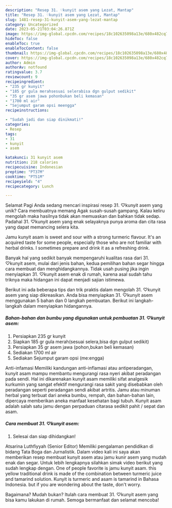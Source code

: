 ```yaml
---
description: "Resep 31. ♡kunyit asem yang Lezat, Mantap"
title: "Resep 31. ♡kunyit asem yang Lezat, Mantap"
slug: 1481-resep-31-kunyit-asem-yang-lezat-mantap
category: Uncategorized
date: 2023-05-21T03:04:26.871Z
image: https://img-global.cpcdn.com/recipes/18c102635098a13e/680x482cq70/31-kunyit-asem-foto-resep-utama.jpg
hideToc: false
enableToc: true
enableTocContent: false
thumbnail: https://img-global.cpcdn.com/recipes/18c102635098a13e/680x482cq70/31-kunyit-asem-foto-resep-utama.jpg
cover: https://img-global.cpcdn.com/recipes/18c102635098a13e/680x482cq70/31-kunyit-asem-foto-resep-utama.jpg
author: Admin
authorAv: notfound
ratingvalue: 3.7
reviewcount: 9
recipeingredient:
- "235 gr kunyit"
- "185 gr gula merahsesuai selerabisa dgn gulput sedikit"
- "35 gr asem jawa pohonbukan beli kemasan"
- "1700 ml air"
- "Sejumput garam opsi meengga"
recipeinstructions:

- "Sudah jadi dan siap dinikmati!"
categories:
- Resep
tags:
- 31
- kunyit
- asem

katakunci: 31 kunyit asem 
nutrition: 218 calories
recipecuisine: Indonesian
preptime: "PT37M"
cooktime: "PT51M"
recipeyield: "4"
recipecategory: Lunch

---
```



Selamat Pagi Anda sedang mencari inspirasi resep 31. ♡kunyit asem yang unik? Cara membuatnya memang Agak susah-susah gampang. Kalau keliru mengolah maka hasilnya tidak akan memuaskan dan bahkan tidak sedap. Padahal 31. ♡kunyit asem yang enak selayaknya punya aroma dan cita rasa yang dapat memancing selera kita.


Jamu kunyit asam is sweet and sour with a strong turmeric flavour. It&#39;s an acquired taste for some people, especially those who are not familiar with herbal drinks. I sometimes prepare and drink it as a refreshing drink.

Banyak hal yang sedikit banyak mempengaruhi kualitas rasa dari 31. ♡kunyit asem, mulai dari jenis bahan, kedua pemilihan bahan segar hingga cara membuat dan menghidangkannya. Tidak usah pusing jika ingin menyiapkan 31. ♡kunyit asem enak di rumah, karena asal sudah tahu triknya maka hidangan ini dapat menjadi sajian istimewa.


Berikut ini ada beberapa tips dan trik praktis dalam mengolah 31. ♡kunyit asem yang siap dikreasikan. Anda bisa menyiapkan 31. ♡kunyit asem menggunakan 5 bahan dan 0 langkah pembuatan. Berikut ini langkah-langkah dalam menyiapkan hidangannya.

<!--inarticleads1-->

##### Bahan-bahan dan bumbu yang digunakan untuk pembuatan 31. ♡kunyit asem:

1. Persiapkan 235 gr kunyit
1. Siapkan 185 gr gula merah(sesuai selera,bisa dgn gulput sedikit)
1. Persiapkan 35 gr asem jawa (pohon,bukan beli kemasan)
1. Sediakan 1700 ml air
1. Sediakan Sejumput garam opsi (me:engga)


Anti-infamasi Memiliki kandungan anti-inflamasi atau antiperadangan, kunyit asam mampu membantu mengurangi rasa nyeri akibat peradangan pada sendi. Hal ini dikarenakan kunyit asam memiliki sifat analgesik kurkumin yang sangat efektif mengurangi rasa sakit yang disebabkan oleh peradangan seperti peradangan sendi akibat artritis. Jamu atau minuman herbal yang terbuat dari aneka bumbu, rempah, dan bahan-bahan lain, dipercaya memberikan aneka manfaat kesehatan bagi tubuh. Kunyit asam adalah salah satu jamu dengan perpaduan citarasa sedikit pahit / sepat dan asam. 

<!--inarticleads2-->

##### Cara membuat 31. ♡kunyit asem:


1. Selesai dan siap dihidangkan!

Atsarina Luthfiyyah (Senior Editor) Memiliki pengalaman pendidikan di bidang Tata Boga dan Jurnalistik. Dalam video kali ini saya akan memberikan resep membuat kunyit asem atau jamu kunir asem yang mudah enak dan segar. Untuk lebih lengkapnya silahkan simak video berikut yang sudah lengkap dengan. One of people favorite is jamu kunyit asam. this yellow traditional drink is made of the combination between turmeric juice and tamarind solution. Kunyit is turmeric and asam is tamarind in Bahasa Indonesia. but if you are wondering about the taste, don&#39;t worry. 

Bagaimana? Mudah bukan? Itulah cara membuat 31. ♡kunyit asem yang bisa kamu lakukan di rumah. Semoga bermanfaat dan selamat mencoba!
